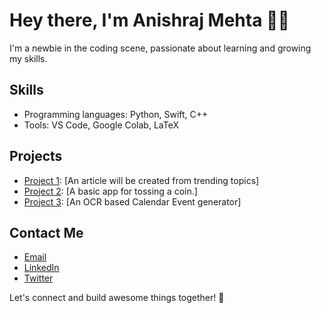 <!--
**anishrajmehta/anishrajmehta** is a ✨ _special_ ✨ repository because its `README.md` (this file) appears on your GitHub profile.

Here are some ideas to get you started:

- 🔭 I’m currently working on ...
- 🌱 I’m currently learning ...
- 👯 I’m looking to collaborate on ...
- 🤔 I’m looking for help with ...
- 💬 Ask me about ...
- 📫 How to reach me: ...
- 😄 Pronouns: ...
- ⚡ Fun fact: ...
-->

# Hey there, I'm Anishraj Mehta 👋🏼

I'm a newbie in the coding scene, passionate about learning and growing my skills. 

## Skills

- Programming languages: Python, Swift, C++
- Tools: VS Code, Google Colab, LaTeX

## Projects

- [Project 1](https://github.com/anishrajmehta/news-article): [An article will be created from trending topics]
- [Project 2](https://github.com/anishrajmehta/Flip-a-coin): [A basic app for tossing a coin.]
- [Project 3](https://github.com/anishrajmehta/caendar-snap): [An OCR based Calendar Event generator]

## Contact Me

- [Email](mailto:anishrajmehta@icloud.com)
- [LinkedIn](https://www.linkedin.com/in/anishraj-mehta-b23a74161)
- [Twitter](https://twitter.com/AnishrajMehta)

Let's connect and build awesome things together! 🚀
